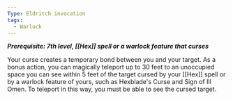 ```yaml
---
Type: Eldritch invocation
tags:
  - Warlock
---
```

**_Prerequisite: 7th level, [[Hex]] spell or a warlock feature that curses_**

Your curse creates a temporary bond between you and your target. As a bonus action, you can magically teleport up to 30 feet to an unoccupied space you can see within 5 feet of the target cursed by your [[Hex]] spell or by a warlock feature of yours, such as Hexblade's Curse and Sign of Ill Omen. To teleport in this way, you must be able to see the cursed target.